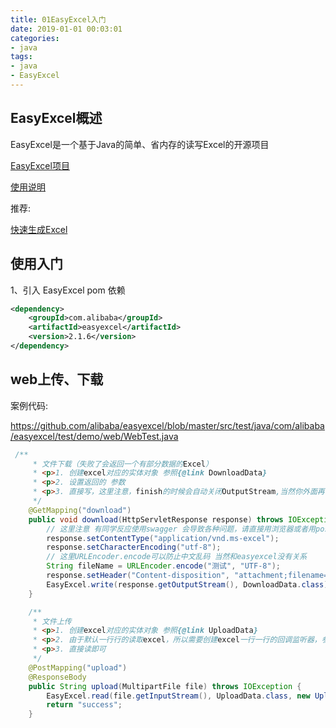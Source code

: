 ```yaml
---
title: 01EasyExcel入门
date: 2019-01-01 00:03:01
categories:
- java
tags:
- java
- EasyExcel
---
```


## EasyExcel概述

EasyExcel是一个基于Java的简单、省内存的读写Excel的开源项目

[EasyExcel项目](https://github.com/alibaba/easyexcel)

[使用说明](https://www.yuque.com/easyexcel/doc/easyexcel)

推荐:

[快速生成Excel](https://mp.weixin.qq.com/s/T_xBuoYgj1NuM7_yHe084Q)

## 使用入门

1、引入 EasyExcel pom 依赖

```xml
<dependency>
    <groupId>com.alibaba</groupId>
    <artifactId>easyexcel</artifactId>
    <version>2.1.6</version>
</dependency>
```

## web上传、下载

案例代码:

<https://github.com/alibaba/easyexcel/blob/master/src/test/java/com/alibaba/easyexcel/test/demo/web/WebTest.java>

```java
 /**
     * 文件下载（失败了会返回一个有部分数据的Excel）
     * <p>1. 创建excel对应的实体对象 参照{@link DownloadData}
     * <p>2. 设置返回的 参数
     * <p>3. 直接写，这里注意，finish的时候会自动关闭OutputStream,当然你外面再关闭流问题不大
     */
    @GetMapping("download")
    public void download(HttpServletResponse response) throws IOException {
        // 这里注意 有同学反应使用swagger 会导致各种问题，请直接用浏览器或者用postman
        response.setContentType("application/vnd.ms-excel");
        response.setCharacterEncoding("utf-8");
        // 这里URLEncoder.encode可以防止中文乱码 当然和easyexcel没有关系
        String fileName = URLEncoder.encode("测试", "UTF-8");
        response.setHeader("Content-disposition", "attachment;filename=" + fileName + ".xlsx");
        EasyExcel.write(response.getOutputStream(), DownloadData.class).sheet("模板").doWrite(data());
    }

    /**
     * 文件上传
     * <p>1. 创建excel对应的实体对象 参照{@link UploadData}
     * <p>2. 由于默认一行行的读取excel，所以需要创建excel一行一行的回调监听器，参照{@link UploadDataListener}
     * <p>3. 直接读即可
     */
    @PostMapping("upload")
    @ResponseBody
    public String upload(MultipartFile file) throws IOException {
        EasyExcel.read(file.getInputStream(), UploadData.class, new UploadDataListener(uploadDAO)).sheet().doRead();
        return "success";
    }
```
